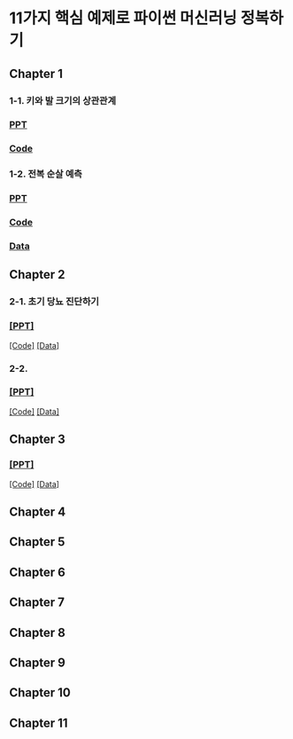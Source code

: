 # 11가지 핵심 예제로 파이썬 머신러닝 정복하기 

## Chapter 1
### 1-1. 키와 발 크기의 상관관계
### [PPT](https://docs.google.com/presentation/d/1eGJ7v2UiuA5Fe0j_TliRPLl72jZz61Fkzv64jJaKwJ4/edit?usp=sharing)
### [Code](https://github.com/dscoool/machinelearning11/blob/main/1.%ED%82%A4%EC%99%80_%EB%B0%9C%ED%81%AC%EA%B8%B0%EC%9D%98_%EC%83%81%EA%B4%80%EA%B4%80%EA%B3%84(%ED%95%99%EC%8A%B5%EC%A7%80).ipynb)

### 1-2. 전복 순살 예측
### [PPT](https://docs.google.com/presentation/d/1vS9OUjskLjTPCd6fv3i17KWbR0Bv_MaS7KfctBDZisk/edit?usp=sharing)
### [Code]()
### [Data](https://github.com/dscoool/machinelearning11/tree/main/01_02.%20%EC%A0%84%EB%B3%B5%20%EC%88%9C%EC%82%B4%20%EB%AC%B4%EA%B2%8C%20%EC%98%88%EC%B8%A1%20%EB%8D%B0%EC%9D%B4%ED%84%B0)

## Chapter 2
### 2-1. 초기 당뇨 진단하기
### [[PPT]](https://docs.google.com/presentation/d/1cN377iPt-FOc8Y5E63ezkrY4on-V16tR5cA-zUfZQHA/edit?usp=sharing)
[[Code]]()
[[Data]](https://github.com/dscoool/machinelearning11/tree/main/02_01.%20%EC%B4%88%EA%B8%B0%20%EB%8B%B9%EB%87%A8%20%EC%A7%84%EB%8B%A8%ED%95%98%EA%B8%B0%20%EB%8D%B0%EC%9D%B4%ED%84%B0)

### 2-2.
### [[PPT]]()
[[Code]]()
[[Data]]()

## Chapter 3
### [[PPT]]()
[[Code]]()
[[Data]]()

## Chapter 4
## Chapter 5
## Chapter 6
## Chapter 7
## Chapter 8
## Chapter 9
## Chapter 10
## Chapter 11
